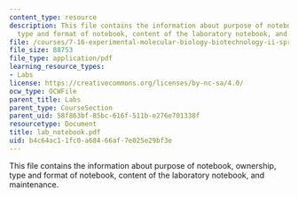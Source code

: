 ```yaml
---
content_type: resource
description: This file contains the information about purpose of notebook, ownership,
  type and format of notebook, content of the laboratory notebook, and maintenance.
file: /courses/7-16-experimental-molecular-biology-biotechnology-ii-spring-2005/b4c64ac11fc0a68466af7e025e29bf3e_lab_notebook.pdf
file_size: 88753
file_type: application/pdf
learning_resource_types:
- Labs
license: https://creativecommons.org/licenses/by-nc-sa/4.0/
ocw_type: OCWFile
parent_title: Labs
parent_type: CourseSection
parent_uid: 58f863bf-85bc-616f-511b-e276e701338f
resourcetype: Document
title: lab_notebook.pdf
uid: b4c64ac1-1fc0-a684-66af-7e025e29bf3e
---
```

This file contains the information about purpose of notebook, ownership, type and format of notebook, content of the laboratory notebook, and maintenance.